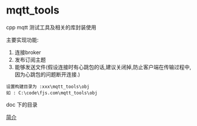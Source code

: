 # mqtt_tools
cpp mqtt 测试工具及相关的库封装使用


主要实现功能:

1. 连接broker
2. 发布订阅主题
3. 能够发送文件(假设连接时有心跳包的话,建议关闭掉,防止客户端在传输过程中,因为心跳包的问题断开连接.)


```
设置构建目录为 :xxx\mqtt_tools\obj
如 : C:\code\fjs.com\mqtt_tools\obj

```

doc 下的目录 

[简介](doc%2F01_%E7%AE%80%E4%BB%8B.md)